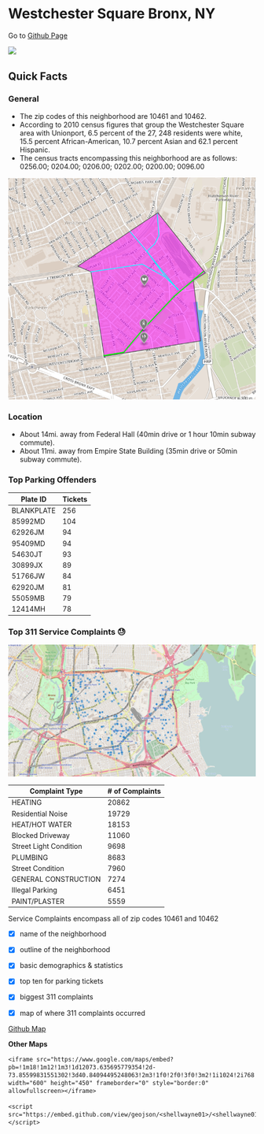 # Westchester Square Bronx, NY
Go to [Github Page](https://shellwayne01.github.io/WestchesterSquare/)

![](http://cdn.nycitynewsservice.com/blogs.dir/9/files/2008/07/westchester-square.jpg)

## Quick Facts 
### General
- The zip codes of this neighborhood are 10461 and 10462.
- According to 2010 census figures that group the Westchester Square area with Unionport, 6.5 percent of the 27, 248 residents were white, 15.5 percent African-American, 10.7 percent Asian and 62.1 percent Hispanic.
- The census tracts encompassing this neighborhood are as follows: 0256.00; 0204.00; 0206.00; 0202.00; 0200.00; 0096.00

![](https://raw.githubusercontent.com/shellwayne01/WestchesterSquare/master/WestchesterSquare.png)

### Location
- About 14mi. away from Federal Hall (40min drive or 1 hour 10min subway commute).
- About 11mi. away from Empire State Building (35min drive or 50min subway commute).

### Top Parking Offenders

Plate ID  | Tickets
--------- | --------
BLANKPLATE | 256
85992MD | 104
62926JM | 94
95409MD | 94
54630JT | 93
30899JX | 89
51766JW | 84
62920JM | 81
55059MB | 79
12414MH | 78


### Top 311 Service Complaints :sweat:

![](https://raw.githubusercontent.com/shellwayne01/WestchesterSquare/master/hoodMapComplaints.png)

Complaint Type | # of Complaints
-------------- | ----------------
HEATING | 20862
Residential Noise | 19729
HEAT/HOT WATER | 18153
Blocked Driveway | 11060
Street Light Condition | 9698
PLUMBING | 8683
Street Condition | 7960
GENERAL CONSTRUCTION |  7274
 Illegal Parking | 6451
PAINT/PLASTER | 5559



Service Complaints encompass all of zip codes 10461 and 10462

- [x] name of the neighborhood
- [x] outline of the neighborhood
- [x] basic demographics & statistics
- [x] top ten for parking tickets
- [x] biggest 311 complaints
- [x] map of where 311 complaints occurred


[Github Map](https://github.com/shellwayne01/WestchesterSquare/blob/master/WestchesterSquare.geojson)

**Other Maps**
```
<iframe src="https://www.google.com/maps/embed?pb=!1m18!1m12!1m3!1d12073.635695779354!2d-73.85599831551302!3d40.84094495248063!2m3!1f0!2f0!3f0!3m2!1i1024!2i768!4f13.1!3m3!1m2!1s0x89c2f4b3db81ba09%3A0x89bc72fd3496954!2sWestchester+Square%2C+Bronx%2C+NY!5e0!3m2!1sen!2sus!4v1490391989852" width="600" height="450" frameborder="0" style="border:0" allowfullscreen></iframe>

<script src="https://embed.github.com/view/geojson/<shellwayne01>/<shellwayne01.github.io>/master/shellwayne01.github.io/WestchesterSquare.geojson">
</script>
```
